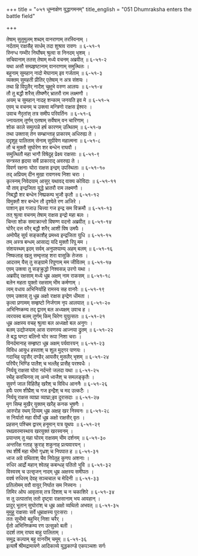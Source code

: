 +++
title = "०५१ धूम्नाक्षेण युद्धागमनम्"
title_english = "051 Dhumraksha enters the battle field"

+++
<div class="audioEmbed"  caption="श्रीराम-हरिसीताराममूर्ति-घनपाठिभ्यां वचनम्" src="https://archive.org/download/Ramayana-recitation-Sriram-harisItArAmamUrti-Ghanapaati-v2/Kanda_6/Kanda_6_YK-051-Dhumraksha_enters_the_battle_field_0.mp3"></div>

तेषाम् सुतुमुलम् शब्दम् वानराणाम् तरस्विनाम् ।  
नर्दताम् राक्षसैह् सार्धम् तदा शुश्राव रावणः ॥ ६-५१-१  
स्निग्ध गम्भीर निर्घोषम् श्रुत्वा स निनदम् भृशम् ।  
सचिवानाम् ततस् तेषाम् मध्ये वचनम् अब्रवीत् ॥ ६-५१-२  
यथा असौ सम्प्रहृष्टानाम् वानराणाम् समुत्थितः ।  
बहूनाम् सुमहान् नादो मेघानाम् इव गर्जताम् ॥ ६-५१-३  
व्यक्तम् सुमहती प्रीतिर् एतेषाम् न अत्र संशयः ।  
तथा हि विपुलैर् नादैश् चुक्षुभे वरुण आलयः ॥ ६-५१-४  
तौ तु बद्धौ शरैस् तीष्क्णैर् भ्रातरौ राम लक्ष्मणौ ।  
अयम् च सुमहान् नादह् शन्काम् जनयति इव मे ॥ ६-५१-५  
एवम् च वचनम् च उक्त्वा मन्त्रिणो राक्षस ईश्वरः ।  
उवाच नैरृतांस् तत्र समीप परिवर्तिनः ॥ ६-५१-६  
ज्नायताम् तूर्णम् एतषाम् सर्वेषाम् वन चारिणाम् ।  
शोक काले समुत्पन्ने हर्ष कारणम् उत्थितम् ॥ ६-५१-७  
तथा उक्तास् तेन सम्भ्रान्ताह् प्राकारम् अधिरुह्य ते ।  
ददृशुह् पालिताम् सेनाम् सुग्रीवेण महात्मना ॥ ६-५१-८  
तौ च मुक्तौ सुघोरेण शर बन्धेन राघवौ ।  
समुत्थितौ महा भागौ विषेदुह् प्रेक्ष्य राक्षसाः ॥ ६-५१-९  
सन्त्रस्त हृदया सर्वे प्राकाराद् अवरुह्य ते ।  
विवर्ण रक्षनाः घोरा राक्षस इन्द्रम् उपस्थिताः ॥ ६-५१-१०  
तद् अप्रियम् दीन मुखा रावणस्य निशा चराः ।  
कृत्स्नम् निवेदयाम् आसुर् यथावद् वाक्य कोविदाः ॥ ६-५१-११  
यौ ताव् इन्द्रजिता युद्धे भ्रातरौ राम लक्ष्मणौ ।  
निबद्धौ शर बन्धेन निष्प्रकम्प भुजौ कृतौ ॥ ६-५१-१२  
विमुक्तौ शर बन्धेन तौ दृश्येते रण अजिरे ।  
पाशान् इव गजाउ चित्त्वा गज इन्द्र सम विक्रमौ ॥ ६-५१-१३  
तत् श्रुत्वा वचनम् तेषाम् राक्षस इन्द्रो महा बलः ।  
चिन्ता शोक समाक्रान्तो विषण्ण वदनो अब्रवीत् ॥ ६-५१-१४  
घोरैर् दत्त वरैर् बद्धौ शरैर् आशी विष उमपैः ।  
अमोघैह् सूर्य सङ्काशैह् प्रमथ्य इन्द्रजिता युधि ॥ ६-५१-१५  
तम् अस्त्र बन्धम् आसाद्य यदि मुक्तौ रिपू मम ।  
संशयस्थम् इदम् सर्वम् अनुपश्याम्य् अहम् बलम् ॥ ६-५१-१६  
निष्फलाह् खलु सम्वृत्ताह् शरा वासुकि तेजसः ।  
आदत्तम् यैस् तु सङ्ग्रामे रिपूणाम् मम जीवितम् ॥ ६-५१-१७  
एवम् उक्त्वा तु सङ्क्रुद्धो निश्वसन्न् उरगो यथा ।  
अब्रवीद् रक्षसाम् मध्ये धूम्र अक्षम् नाम राकसम् ॥ ६-५१-१८  
बलेन महता युक्तो रक्षसाम् भीम कर्मणाम् ।  
त्वम् वधाय अभिनिर्याहि रामस्य सह वानरैः ॥ ६-५१-१९  
एवम् उक्तस् तु धूम्र अक्षो राक्षस इन्द्रेण धीमता ।  
कृत्वा प्रणामम् सम्हृष्टो निर्जगाम नृप आलयात् ॥ ६-५१-२०  
अभिनिष्क्रम्य तद् द्वारम् बल अध्यक्षम् उवाच ह ।  
त्वरयस्व बलम् तूर्णम् किम् चिरेण युयुत्सतः ॥ ६-५१-२१  
धूम्र अक्षस्य वचह् श्रुत्वा बल अध्यक्षो बल अनुगः ।  
बलम् उद्योजयाम् आस रावणस्य आज्नया द्रुतम् ॥ ६-५१-२२  
ते बद्ध घण्टा बलिनो घोर रूपा निशा चराः ।  
विनर्दमानाह् सम्हृष्टा धूम्र अक्षम् पर्यवारयन् ॥ ६-५१-२३  
विविध आयुध हस्ताश् च शूल मुद्गर पाणयः ।  
गदाभिह् पट्टसैर् दण्डैर् आयसैर् मुसलैर् भृशम् ॥ ६-५१-२४  
परिघैर् भिण्डि पालैश् च भल्लैह् प्रासैह् परश्वधैः ।  
निर्ययू राक्षसा घोरा नर्दन्तो जलदा यथा ॥ ६-५१-२५  
रथैह् कवचिनस् त्व् अन्ये ध्वजैश् च समलङ्कृतैः ।  
सुवर्ण जाल विहितैह् खरैश् च विविध आननैः ॥ ६-५१-२६  
हयैः परम शीघ्रैश् च गज इन्द्रैश् च मद उत्कटैः ।  
निर्ययू राक्षस व्याघ्रा व्याघ्रा;इव दुरासदाः ॥ ६-५१-२७  
मृग सिम्ह मुखैर् युक्तम् खरैह् कनक भूषणैः ।  
आरुरोह रथम् दिव्यम् धूम्र अक्षह् खर निस्वनः ॥ ६-५१-२८  
स निर्यातो महा वीर्यो धूम्र अक्षो राक्षसैर् वृतः ।  
प्रहसन् पश्चिम द्वारम् हनूमान् यत्र यूथपः ॥ ६-५१-२९  
रथप्रवरमास्थाय खरयुक्तं खरस्वनम् ।  
प्रयान्तम् तु महा घोरम् राक्षसम् भीम दर्शनम् ॥ ६-५१-३०  
अन्तरिक्ष गताह् क्रूराह् शकुनाह् प्रत्यवारयन् ।  
रथ शीर्षे महा भीमो गृध्रश् च निपपात ह ॥ ६-५१-३१  
ध्वज अग्रे ग्रथिताश् चैव निपेतुह् कुणप अशनाः ।  
रुधिर आर्द्रो महान् श्वेतह् कबन्धह् पतितो भुवि ॥ ६-५१-३२  
विस्वरम् च उत्सृजन् नादम् धूम्र अक्षस्य समीपतः ।  
ववर्ष रुधिरम् देवह् सञ्चचाल च मेदिनी ॥ ६-५१-३३  
प्रतिलोमम् ववौ वायुर् निर्घात सम निस्वनः ।  
तिमिर ओघ आवृतास् तत्र दिशश् च न चकाशिरे ॥ ६-५१-३४  
स तु उत्पातांस् ततो दृष्ट्वा राक्षसानाम् भय आवहान् ।  
प्रादुर् भूतान् सुघोरांश् च धूम्र अक्षो व्यथितो अभवत् ॥ ६-५१-३५  
मुमुहू राक्षसाः सर्वे धूम्राक्षस्य पुरःसराः ।  
ततः सुभीमो बहुभिर् निशा चरैर् ।  
र्वृतो अभिनिष्क्रम्य रण उत्सुको बली ।  
ददर्श ताम् राघव बाहु पालिताम् ।  
समुद्र कल्पाम् बहु वानरीम् चमूम् ॥ ६-५१-३६  
इत्यार्षे श्रीमद्रामायणे आदिकाव्ये युद्धकाण्डे एकपञ्चशः सर्गः